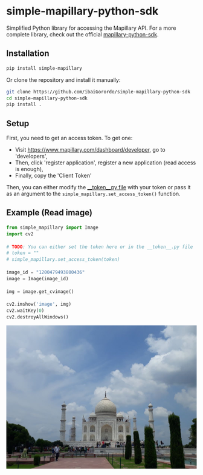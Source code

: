 # simple-mapillary-python-sdk
 Simplified Python library for accessing the Mapillary API. 
 For a more complete library, check out the official [mapillary-python-sdk](https://github.com/mapillary/mapillary-python-sdk).

## Installation
```bash
pip install simple-mapillary
```

Or clone the repository and install it manually:
```bash
git clone https://github.com/ibaiGorordo/simple-mapillary-python-sdk
cd simple-mapillary-python-sdk
pip install .
```

## Setup
First, you need to get an access token. To get one:
- Visit https://www.mapillary.com/dashboard/developer, go to 'developers',
- Then, click 'register application', register a new application (read access is enough),
- Finally, copy the 'Client Token'

Then, you can either modify the [__token__py file](https://github.com/ibaiGorordo/simple-mapillary-python-sdk/blob/main/simple_mapillary/__token__.py) 
with your token or pass it as an argument to the `simple_mapillary.set_access_token()` function.

## Example (Read image)
```python
from simple_mapillary import Image
import cv2

# TODO: You can either set the token here or in the __token__.py file
# token = ""
# simple_mapillary.set_access_token(token)

image_id = "1200479493800436"
image = Image(image_id)

img = image.get_cvimage()

cv2.imshow('image', img)
cv2.waitKey(0)
cv2.destroyAllWindows()
```

<p align="center">
  <img src="https://raw.githubusercontent.com/ibaiGorordo/simple-mapillary-python-sdk/main/doc/img/retrieve_img.png" />
</p>